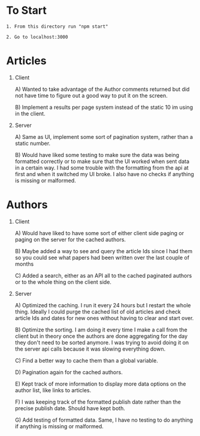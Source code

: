 
# To Start

    1. From this directory run "npm start"

    2. Go to localhost:3000

# Articles


1. Client

    A) Wanted to take advantage of the Author comments returned but did not have time to figure out a good way to put it on the screen.
    
    B) Implement a results per page system instead of the static 10 im using in the client.

2. Server
        
    A) Same as UI, implement some sort of pagination system, rather than a static number.
    
    B) Would have liked some testing to make sure the data was being formatted correctly or to make sure that the UI worked when sent data in a certain way. I had some trouble with the formatting from the api at first and when it switched my UI broke. I also have no checks if anything is missing or malformed.

# Authors

1. Client

    A) Would have liked to have some sort of either client side paging or paging on the server for the cached authors.
    
    B) Maybe added a way to see and query the article Ids since I had them so you could see what papers had been written over the last couple of months

    C) Added a search, either as an API all to the cached paginated authors or to the whole thing on the client side.

2. Server

    A) Optimized the caching. I run it every 24 hours but I restart the whole thing. Ideally I could purge the cached list of old articles and check article Ids and dates for new ones without having to clear and start over.

    B) Optimize the sorting. I am doing it every time I make a call from the client but in theory once the authors are done aggregating for the day they don't need to be sorted anymore. I was trying to avoid doing it on the server api calls because it was slowing everything down. 
    
    C) Find a better way to cache them than a global variable. 
    
    D) Pagination again for the cached authors.

    E) Kept track of more information to display more data options on the author list, like links to articles. 
    
    F) I was keeping track of the formatted publish date rather than the precise publish date. Should have kept both. 

    G) Add testing of formatted data. Same, I have no testing to do anything if anything is missing or malformed. 


